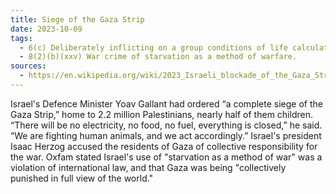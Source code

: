 ```yaml
---
title: Siege of the Gaza Strip
date: 2023-10-09
tags:
  - 6(c) Deliberately inflicting on a group conditions of life calculated to bring about its physical destruction in whole or in part.
  - 8(2)(b)(xxv) War crime of starvation as a method of warfare.
sources:
  - https://en.wikipedia.org/wiki/2023_Israeli_blockade_of_the_Gaza_Strip
---
```


Israel's Defence Minister Yoav Gallant had ordered “a complete siege of the Gaza Strip,” home to 2.2 million Palestinians, nearly half of them children. “There will be no electricity, no food, no fuel, everything is closed,” he said. “We are fighting human animals, and we act accordingly.” Israel's president Isaac Herzog accused the residents of Gaza of collective responsibility for the war. Oxfam stated Israel's use of "starvation as a method of war" was a violation of international law, and that Gaza was being "collectively punished in full view of the world."